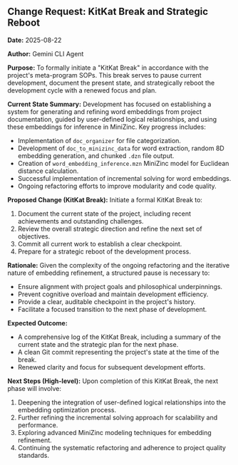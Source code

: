 ## Change Request: KitKat Break and Strategic Reboot

**Date:** 2025-08-22

**Author:** Gemini CLI Agent

**Purpose:**
To formally initiate a "KitKat Break" in accordance with the project's meta-program SOPs. This break serves to pause current development, document the present state, and strategically reboot the development cycle with a renewed focus and plan.

**Current State Summary:**
Development has focused on establishing a system for generating and refining word embeddings from project documentation, guided by user-defined logical relationships, and using these embeddings for inference in MiniZinc. Key progress includes:
- Implementation of `doc_organizer` for file categorization.
- Development of `doc_to_minizinc_data` for word extraction, random 8D embedding generation, and chunked `.dzn` file output.
- Creation of `word_embedding_inference.mzn` MiniZinc model for Euclidean distance calculation.
- Successful implementation of incremental solving for word embeddings.
- Ongoing refactoring efforts to improve modularity and code quality.

**Proposed Change (KitKat Break):**
Initiate a formal KitKat Break to:
1.  Document the current state of the project, including recent achievements and outstanding challenges.
2.  Review the overall strategic direction and refine the next set of objectives.
3.  Commit all current work to establish a clear checkpoint.
4.  Prepare for a strategic reboot of the development process.

**Rationale:**
Given the complexity of the ongoing refactoring and the iterative nature of embedding refinement, a structured pause is necessary to:
- Ensure alignment with project goals and philosophical underpinnings.
- Prevent cognitive overload and maintain development efficiency.
- Provide a clear, auditable checkpoint in the project's history.
- Facilitate a focused transition to the next phase of development.

**Expected Outcome:**
- A comprehensive log of the KitKat Break, including a summary of the current state and the strategic plan for the next phase.
- A clean Git commit representing the project's state at the time of the break.
- Renewed clarity and focus for subsequent development efforts.

**Next Steps (High-level):**
Upon completion of this KitKat Break, the next phase will involve:
1.  Deepening the integration of user-defined logical relationships into the embedding optimization process.
2.  Further refining the incremental solving approach for scalability and performance.
3.  Exploring advanced MiniZinc modeling techniques for embedding refinement.
4.  Continuing the systematic refactoring and adherence to project quality standards.
